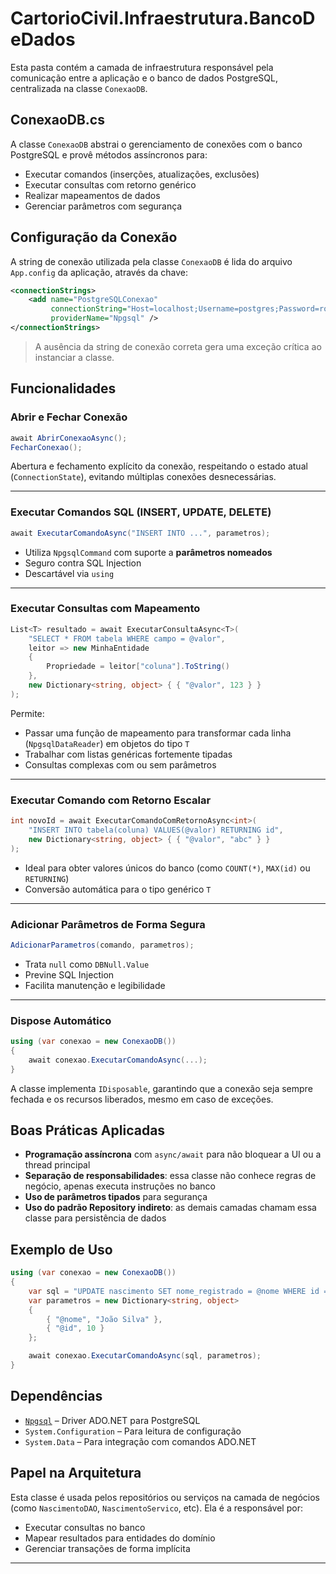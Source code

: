 #  CartorioCivil.Infraestrutura.BancoDeDados

Esta pasta contém a camada de infraestrutura responsável pela comunicação entre a aplicação e o banco de dados PostgreSQL, centralizada na classe `ConexaoDB`.

## ConexaoDB.cs

A classe `ConexaoDB` abstrai o gerenciamento de conexões com o banco PostgreSQL e provê métodos assíncronos para:

- Executar comandos (inserções, atualizações, exclusões)
- Executar consultas com retorno genérico
- Realizar mapeamentos de dados
- Gerenciar parâmetros com segurança

## Configuração da Conexão

A string de conexão utilizada pela classe `ConexaoDB` é lida do arquivo `App.config` da aplicação, através da chave:

```xml
<connectionStrings>
	<add name="PostgreSQLConexao"
		 connectionString="Host=localhost;Username=postgres;Password=root;Database=postgres"
		 providerName="Npgsql" />
</connectionStrings>
```

> A ausência da string de conexão correta gera uma exceção crítica ao instanciar a classe.

##  Funcionalidades

### Abrir e Fechar Conexão

```csharp
await AbrirConexaoAsync();
FecharConexao();
```

Abertura e fechamento explícito da conexão, respeitando o estado atual (`ConnectionState`), evitando múltiplas conexões desnecessárias.

---

### Executar Comandos SQL (INSERT, UPDATE, DELETE)

```csharp
await ExecutarComandoAsync("INSERT INTO ...", parametros);
```

- Utiliza `NpgsqlCommand` com suporte a **parâmetros nomeados**
- Seguro contra SQL Injection
- Descartável via `using`

---

### Executar Consultas com Mapeamento

```csharp
List<T> resultado = await ExecutarConsultaAsync<T>(
    "SELECT * FROM tabela WHERE campo = @valor",
    leitor => new MinhaEntidade
    {
        Propriedade = leitor["coluna"].ToString()
    },
    new Dictionary<string, object> { { "@valor", 123 } }
);
```

Permite:
- Passar uma função de mapeamento para transformar cada linha (`NpgsqlDataReader`) em objetos do tipo `T`
- Trabalhar com listas genéricas fortemente tipadas
- Consultas complexas com ou sem parâmetros

---

### Executar Comando com Retorno Escalar

```csharp
int novoId = await ExecutarComandoComRetornoAsync<int>(
    "INSERT INTO tabela(coluna) VALUES(@valor) RETURNING id",
    new Dictionary<string, object> { { "@valor", "abc" } }
);
```

- Ideal para obter valores únicos do banco (como `COUNT(*)`, `MAX(id)` ou `RETURNING`)
- Conversão automática para o tipo genérico `T`

---

### Adicionar Parâmetros de Forma Segura

```csharp
AdicionarParametros(comando, parametros);
```

- Trata `null` como `DBNull.Value`
- Previne SQL Injection
- Facilita manutenção e legibilidade

---

### Dispose Automático

```csharp
using (var conexao = new ConexaoDB())
{
    await conexao.ExecutarComandoAsync(...);
}
```

A classe implementa `IDisposable`, garantindo que a conexão seja sempre fechada e os recursos liberados, mesmo em caso de exceções.

## Boas Práticas Aplicadas

- **Programação assíncrona** com `async/await` para não bloquear a UI ou a thread principal
- **Separação de responsabilidades**: essa classe não conhece regras de negócio, apenas executa instruções no banco
- **Uso de parâmetros tipados** para segurança
- **Uso do padrão Repository indireto**: as demais camadas chamam essa classe para persistência de dados

## Exemplo de Uso

```csharp
using (var conexao = new ConexaoDB())
{
    var sql = "UPDATE nascimento SET nome_registrado = @nome WHERE id = @id";
    var parametros = new Dictionary<string, object>
    {
        { "@nome", "João Silva" },
        { "@id", 10 }
    };

    await conexao.ExecutarComandoAsync(sql, parametros);
}
```

## Dependências

- [`Npgsql`](https://www.npgsql.org/) – Driver ADO.NET para PostgreSQL
- `System.Configuration` – Para leitura de configuração
- `System.Data` – Para integração com comandos ADO.NET

##  Papel na Arquitetura

Esta classe é usada pelos repositórios ou serviços na camada de negócios (como `NascimentoDAO`, `NascimentoServico`, etc). Ela é a responsável por:

- Executar consultas no banco
- Mapear resultados para entidades do domínio
- Gerenciar transações de forma implícita

---
